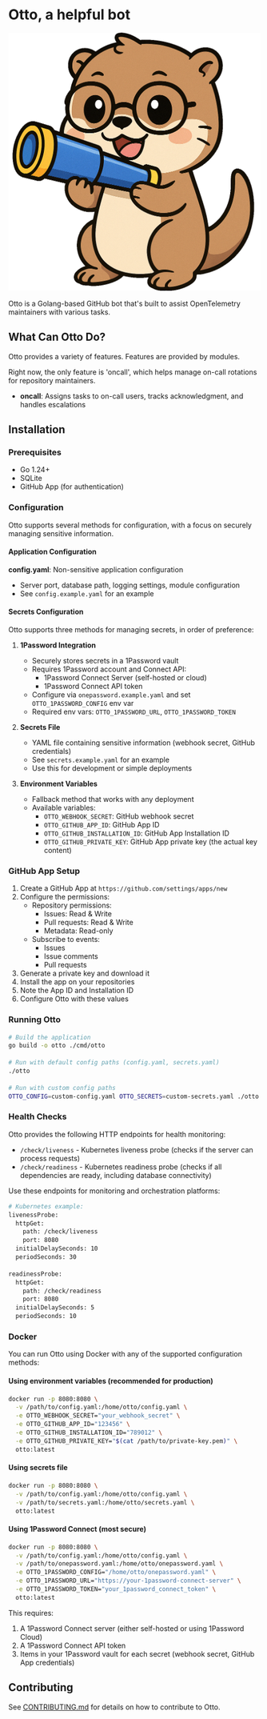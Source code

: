 # Otto, a helpful bot

![otto, a helpful otter, is here to help you!](./bin/otto.png)

Otto is a Golang-based GitHub bot that's built to assist OpenTelemetry maintainers with various tasks.

## What Can Otto Do?

Otto provides a variety of features. Features are provided by modules.

Right now, the only feature is 'oncall', which helps manage on-call rotations for repository maintainers.

- **oncall**: Assigns tasks to on-call users, tracks acknowledgment, and handles escalations

## Installation

### Prerequisites

- Go 1.24+
- SQLite
- GitHub App (for authentication)

### Configuration

Otto supports several methods for configuration, with a focus on securely managing sensitive information.

#### Application Configuration

**config.yaml**: Non-sensitive application configuration
- Server port, database path, logging settings, module configuration
- See `config.example.yaml` for an example

#### Secrets Configuration

Otto supports three methods for managing secrets, in order of preference:

1. **1Password Integration**
   - Securely stores secrets in a 1Password vault
   - Requires 1Password account and Connect API:
     - 1Password Connect Server (self-hosted or cloud)
     - 1Password Connect API token
   - Configure via `onepassword.example.yaml` and set `OTTO_1PASSWORD_CONFIG` env var
   - Required env vars: `OTTO_1PASSWORD_URL`, `OTTO_1PASSWORD_TOKEN`

2. **Secrets File**
   - YAML file containing sensitive information (webhook secret, GitHub credentials)
   - See `secrets.example.yaml` for an example
   - Use this for development or simple deployments

3. **Environment Variables**
   - Fallback method that works with any deployment
   - Available variables:
     - `OTTO_WEBHOOK_SECRET`: GitHub webhook secret
     - `OTTO_GITHUB_APP_ID`: GitHub App ID
     - `OTTO_GITHUB_INSTALLATION_ID`: GitHub App Installation ID
     - `OTTO_GITHUB_PRIVATE_KEY`: GitHub App private key (the actual key content)

### GitHub App Setup

1. Create a GitHub App at `https://github.com/settings/apps/new`
2. Configure the permissions:
   - Repository permissions: 
     - Issues: Read & Write
     - Pull requests: Read & Write
     - Metadata: Read-only
   - Subscribe to events:
     - Issues
     - Issue comments
     - Pull requests
3. Generate a private key and download it
4. Install the app on your repositories
5. Note the App ID and Installation ID
6. Configure Otto with these values

### Running Otto

```bash
# Build the application
go build -o otto ./cmd/otto

# Run with default config paths (config.yaml, secrets.yaml)
./otto

# Run with custom config paths
OTTO_CONFIG=custom-config.yaml OTTO_SECRETS=custom-secrets.yaml ./otto
```

### Health Checks

Otto provides the following HTTP endpoints for health monitoring:

- `/check/liveness` - Kubernetes liveness probe (checks if the server can process requests)
- `/check/readiness` - Kubernetes readiness probe (checks if all dependencies are ready, including database connectivity)

Use these endpoints for monitoring and orchestration platforms:

```bash
# Kubernetes example:
livenessProbe:
  httpGet:
    path: /check/liveness
    port: 8080
  initialDelaySeconds: 10
  periodSeconds: 30

readinessProbe:
  httpGet:
    path: /check/readiness
    port: 8080
  initialDelaySeconds: 5
  periodSeconds: 10
```

### Docker

You can run Otto using Docker with any of the supported configuration methods:

#### Using environment variables (recommended for production)

```bash
docker run -p 8080:8080 \
  -v /path/to/config.yaml:/home/otto/config.yaml \
  -e OTTO_WEBHOOK_SECRET="your_webhook_secret" \
  -e OTTO_GITHUB_APP_ID="123456" \
  -e OTTO_GITHUB_INSTALLATION_ID="789012" \
  -e OTTO_GITHUB_PRIVATE_KEY="$(cat /path/to/private-key.pem)" \
  otto:latest
```

#### Using secrets file

```bash
docker run -p 8080:8080 \
  -v /path/to/config.yaml:/home/otto/config.yaml \
  -v /path/to/secrets.yaml:/home/otto/secrets.yaml \
  otto:latest
```

#### Using 1Password Connect (most secure)

```bash
docker run -p 8080:8080 \
  -v /path/to/config.yaml:/home/otto/config.yaml \
  -v /path/to/onepassword.yaml:/home/otto/onepassword.yaml \
  -e OTTO_1PASSWORD_CONFIG="/home/otto/onepassword.yaml" \
  -e OTTO_1PASSWORD_URL="https://your-1password-connect-server" \
  -e OTTO_1PASSWORD_TOKEN="your_1password_connect_token" \
  otto:latest
```

This requires:
1. A 1Password Connect server (either self-hosted or using 1Password Cloud)
2. A 1Password Connect API token
3. Items in your 1Password vault for each secret (webhook secret, GitHub App credentials)

## Contributing

See [CONTRIBUTING.md](CONTRIBUTING.md) for details on how to contribute to Otto.
